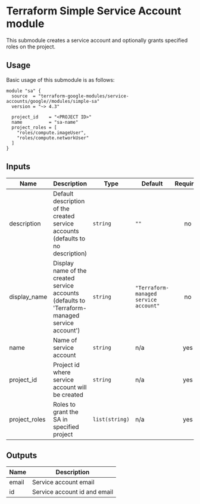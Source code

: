 # Terraform Simple Service Account module

This submodule creates a service account and optionally grants specified roles on the project.

## Usage

Basic usage of this submodule is as follows:

```hcl
module "sa" {
  source  = "terraform-google-modules/service-accounts/google//modules/simple-sa"
  version = "~> 4.3"

  project_id    = "<PROJECT ID>"
  name          = "sa-name"
  project_roles = [
    "roles/compute.imageUser",
    "roles/compute.networkUser"
  ]
}
```

<!-- BEGINNING OF PRE-COMMIT-TERRAFORM DOCS HOOK -->
## Inputs

| Name | Description | Type | Default | Required |
|------|-------------|------|---------|:--------:|
| description | Default description of the created service accounts (defaults to no description) | `string` | `""` | no |
| display\_name | Display name of the created service accounts (defaults to 'Terraform-managed service account') | `string` | `"Terraform-managed service account"` | no |
| name | Name of service account | `string` | n/a | yes |
| project\_id | Project id where service account will be created | `string` | n/a | yes |
| project\_roles | Roles to grant the SA in specified project | `list(string)` | n/a | yes |

## Outputs

| Name | Description |
|------|-------------|
| email | Service account email |
| id | Service account id and email |

<!-- END OF PRE-COMMIT-TERRAFORM DOCS HOOK -->
